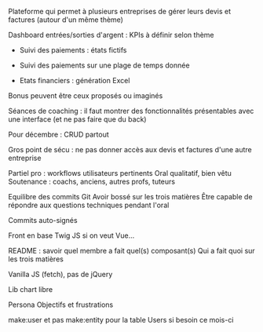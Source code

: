 Plateforme qui permet à plusieurs entreprises de gérer leurs devis et factures
(autour d'un même thème)

Dashboard entrées/sorties d'argent : KPIs à définir selon thème

- Suivi des paiements : états fictifs

- Suivi des paiements sur une plage de temps donnée
- Etats financiers : génération Excel

Bonus peuvent être ceux proposés ou imaginés

Séances de coaching : il faut montrer des fonctionnalités présentables avec une interface (et ne pas faire que du back)

Pour décembre : CRUD partout

Gros point de sécu : ne pas donner accès aux devis et factures d'une autre entreprise

Partiel pro : workflows utilisateurs pertinents
Oral qualitatif, bien vêtu
Soutenance : coachs, anciens, autres profs, tuteurs

Equilibre des commits Git
Avoir bossé sur les trois matières
Être capable de répondre aux questions techniques pendant l'oral

Commits auto-signés

Front en base Twig
JS si on veut
Vue...

README : savoir quel membre a fait quel(s) composant(s)
Qui a fait quoi sur les trois matières

Vanilla JS (fetch), pas de jQuery

Lib chart libre

Persona
Objectifs et frustrations

make:user et pas make:entity pour la table Users si besoin ce mois-ci